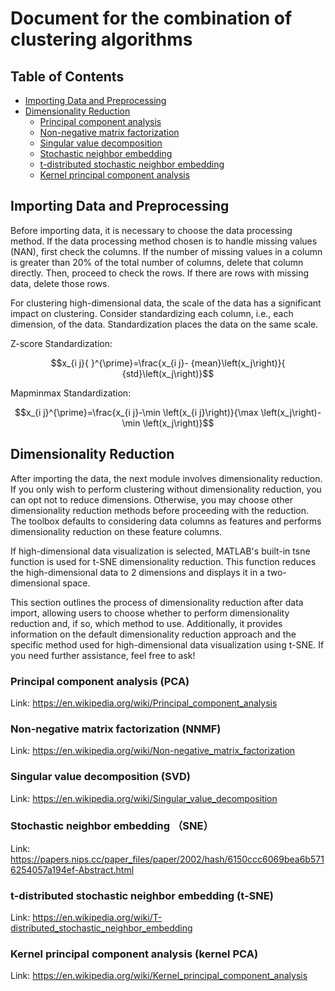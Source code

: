 # Document for the combination of clustering algorithms

## Table of Contents
- [Importing Data and Preprocessing](#Title-One)
- [Dimensionality Reduction](#Title-Two)
  - [Principal component analysis](#second-level-heading)
  - [Non-negative matrix factorization](#second-level-heading)
  - [Singular value decomposition](#second-level-heading)
  - [Stochastic neighbor embedding](#second-level-heading)
  - [t-distributed stochastic neighbor embedding](#second-level-heading)
  - [Kernel principal component analysis](#second-level-heading)


## Importing Data and Preprocessing
Before importing data, it is necessary to choose the data processing method. If the data processing method chosen is to handle missing values (NAN), first check the columns. If the number of missing values in a column is greater than 20% of the total number of columns, delete that column directly. Then, proceed to check the rows. If there are rows with missing data, delete those rows.

For clustering high-dimensional data, the scale of the data has a significant impact on clustering. Consider standardizing each column, i.e., each dimension, of the data. Standardization places the data on the same scale.

Z-score Standardization:

$$x_{i j}{ }^{\prime}=\frac{x_{i j}- {mean}\left(x_j\right)}{ {std}\left(x_j\right)}$$

Mapminmax Standardization:

$$x_{i j}^{\prime}=\frac{x_{i j}-\min \left(x_{i j}\right)}{\max \left(x_j\right)-\min \left(x_j\right)}$$

## Dimensionality Reduction
After importing the data, the next module involves dimensionality reduction. If you only wish to perform clustering without dimensionality reduction, you can opt not to reduce dimensions. Otherwise, you may choose other dimensionality reduction methods before proceeding with the reduction. The toolbox defaults to considering data columns as features and performs dimensionality reduction on these feature columns.

If high-dimensional data visualization is selected, MATLAB's built-in tsne function is used for t-SNE dimensionality reduction. This function reduces the high-dimensional data to 2 dimensions and displays it in a two-dimensional space.

This section outlines the process of dimensionality reduction after data import, allowing users to choose whether to perform dimensionality reduction and, if so, which method to use. Additionally, it provides information on the default dimensionality reduction approach and the specific method used for high-dimensional data visualization using t-SNE. If you need further assistance, feel free to ask!


### Principal component analysis (PCA)
Link: https://en.wikipedia.org/wiki/Principal_component_analysis

### Non-negative matrix factorization (NNMF)
Link: https://en.wikipedia.org/wiki/Non-negative_matrix_factorization

### Singular value decomposition (SVD)
Link: https://en.wikipedia.org/wiki/Singular_value_decomposition

### Stochastic neighbor embedding （SNE）
Link: https://papers.nips.cc/paper_files/paper/2002/hash/6150ccc6069bea6b5716254057a194ef-Abstract.html

### t-distributed stochastic neighbor embedding (t-SNE)
Link: https://en.wikipedia.org/wiki/T-distributed_stochastic_neighbor_embedding

### Kernel principal component analysis  (kernel PCA)
Link: https://en.wikipedia.org/wiki/Kernel_principal_component_analysis







